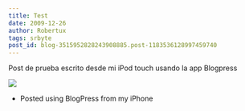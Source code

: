 ```yaml
---
title: Test
date: 2009-12-26
author: Robertux
tags: srbyte
post_id: blog-3515952828243908885.post-1183536128997459740
---
```


Post de prueba escrito desde mi iPod touch usando la app Blogpress

[![](http://lh6.ggpht.com/_jH77WNrMVRA/Szau_u1RLzI/AAAAAAAAIEQ/8JN0pPv7FfA/s288/iphone_photo.jpg)](http://picasaweb.google.com/BlendBoy/SrByte?authkey=Gv1sRgCJiGssqPzbSAOQ#5419711611513417522)
- Posted using BlogPress from my iPhone